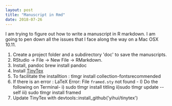 ```yaml
---
layout: post
title: "Manuscript in Rmd"
date: 2018-07-26
---
```

I am trying to figure out how to write a manuscript in R markdown. I am going to pen down all the issues that I face along the way on a Mac OSX 10.11.
1. Create a project folder and a subdirectory 'doc' to save the manuscripts.
2. RStudio -> File -> New File -> RMarkdown. 
3. Install, pandoc brew install pandoc
4. Install <a href="tinytex::install_tinytex()">TinyTex</a>
5. To facilitate the installtion : tlmgr install collection-fontsrecommended
6. If there is an error : LaTeX Error: File `framed.sty` not found - 
I) Do the following on Terminal- 
i) sudo tlmgr install titling
ii)sudo tlmgr update --self
iii) sudo tlmgr install framed
7. Update TinyTex with devtools::install_github('yihui/tinytex')

